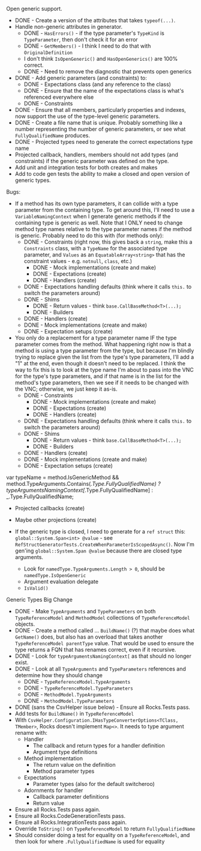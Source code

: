 Open generic support.

* DONE - Create a version of the attributes that takes `typeof(...)`.
* Handle non-generic attributes in generator.
    * DONE - `HasErrors()` - if the type parameter's `TypeKind` is `TypeParameter`, then don't check it for an error
    * DONE - `GetMembers()` - I think I need to do that with `OriginalDefinition`
    * I don't think `IsOpenGeneric()` and `HasOpenGenerics()` are 100% correct.
    * DONE - Need to remove the diagnostic that prevents open generics
* DONE - Add generic parameters (and constraints) to:
    * DONE - Expectations class (and any reference to the class)
    * DONE - Ensure that the name of the expectations class is what's referenced everywhere else
    * DONE - Constraints
* DONE - Ensure that all members, particularly properties and indexes, now support the use of the type-level generic parameters.
* DONE - Create a file name that is unique. Probably something like a number representing the number of generic parameters, or see what `FullyQualifiedName` produces.
* DONE - Projected types need to generate the correct expectations type name
* Projected callback, handlers, members should not add types (and constraints) if the generic parameter was defined on the type.
* Add unit and integration tests for both creates and makes
* Add to code gen tests the ability to make a closed and open version of generic types.

Bugs:
* If a method has its own type parameters, it can collide with a type parameter from the containing type. To get around this, I'll need to use a `VariableNamingContext` when I generate generic methods if the containing type is generic as well. Note that I ONLY need to change method type names relative to the type parameter names if the method is generic. Probably need to do this with (for methods only):
    * DONE - Constraints (right now, this gives back a `string`, make this a `Constraints` class, with a `TypeName` for the associated type parameter, and `Values` as an `EquatableArray<string>` that has the constraint values - e.g. `notnull`, `class`, etc.)
        * DONE - Mock implementations (create and make)
        * DONE - Expectations (create)
        * DONE - Handlers (create)
    * DONE - Expectations handling defaults (think where it calls `this.` to switch the parameters around)
    * DONE - Shims 
        * DONE - Return values - think `base.CallBaseMethod<T>(...);`
        * DONE - Builders
    * DONE - Handlers (create)
    * DONE - Mock implementations (create and make)
    * DONE - Expectation setups (create)
* You only do a replacement for a type parameter name IF the type parameter comes from the method. What happening right now is that a method is using a type parameter from the type, but because I'm blindly trying to replace given the list from the type's type parameters, I'll add a "1" at the end, even though it doesn't need to be replaced. I think the way to fix this is to look at the type name I'm about to pass into the VNC for the type's type parameters, and if that name is in the list for the method's type parameters, then we see if it needs to be changed with the VNC; otherwise, we just keep it as-is.
    * DONE - Constraints
        * DONE - Mock implementations (create and make)
        * DONE - Expectations (create)
        * DONE - Handlers (create)
    * DONE - Expectations handling defaults (think where it calls `this.` to switch the parameters around)
    * DONE - Shims 
        * DONE - Return values - think `base.CallBaseMethod<T>(...);`
        * DONE - Builders
    * DONE - Handlers (create)
    * DONE - Mock implementations (create and make)
    * DONE - Expectation setups (create)

var typeName = method.IsGenericMethod && method.TypeArguments.Contains(_.Type.FullyQualifiedName) ?
    typeArgumentsNamingContext[_.Type.FullyQualifiedName] : _.Type.FullyQualifiedName;

* Projected callbacks (create)
* Maybe other projections (create)

* If the generic type is closed, I need to generate for a `ref struct` this: `global::System.Span<int> @value` - see `RefStructGeneratorTests.CreateWhenParameterIsScopedAsync()`. Now I'm gen'ing `global::System.Span @value` because there are closed type arguments.
    * Look for `namedType.TypeArguments.Length > 0`, should be `namedType.IsOpenGeneric`
    * Argument evaluation delegate
    * `IsValid()`


Generic Types Big Change
* DONE - Make `TypeArguments` and `TypeParameters` on both `TypeReferenceModel` and `MethodModel` collections of `TypeReferenceModel` objects. 
* DONE - Create a method called ... `BuildName()` (?) that maybe does what `GetName()` does, but also has an overload that takes another `TypeReferenceModel parentType` value. That would be used to ensure the type returns a FQN that has renames correct, even if it recursive.
* DONE - Look for `typeArgumentsNamingContext[` as that should no longer exist.
* DONE - Look at all `TypeArguments` and `TypeParameters` references and determine how they should change
    * DONE - `TypeReferenceModel.TypeArguments`
    * DONE - `TypeReferenceModel.TypeParameters`
    * DONE - `MethodModel.TypeArguments`
    * DONE - `MethodModel.TypeParameters`
* DONE (sans the CsvHelper issue below) - Ensure all Rocks.Tests pass.
* Add tests for `BuildName()` in `TypeReferenceModel`
* With `CsvHelper.Configuration.IHasTypeConverterOptions<TClass, TMember>`, Rocks doesn't implement `Map<>`. It needs to type argument rename with:
    * Handler
        * The callback and return types for a handler definition
        * Argument type definitions
    * Method implementation
        * The return value on the definition
        * Method parameter types
    * Expectations
        * Parameter types (also for the default switcheroo)
    * Adornments for handler
        * Callback parameter definitions
        * Return value
* Ensure all Rocks.Tests pass again.
* Ensure all Rocks.CodeGenerationTests pass.
* Ensure all Rocks.IntegrationTests pass again.
* Override `ToString()` on `TypeReferenceModel` to return `FullyQualifiedName` 
* Should consider doing a test for equality on a `TypeReferenceModel`, and then look for where `.FullyQualifiedName` is used for equality